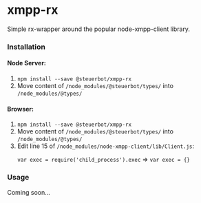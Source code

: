 # xmpp-rx
Simple rx-wrapper around the popular node-xmpp-client library.

### Installation

#### Node Server:  
1. `npm install --save @steuerbot/xmpp-rx`
2. Move content of `/node_modules/@steuerbot/types/` into `/node_modules/@types/`

#### Browser:
1. `npm install --save @steuerbot/xmpp-rx`
2. Move content of `/node_modules/@steuerbot/types/` into `/node_modules/@types/`
3. Edit line 15 of `/node_modules/node-xmpp-client/lib/Client.js`: <p/>
`var exec = require('child_process').exec` => `var exec = {}`

### Usage

Coming soon...